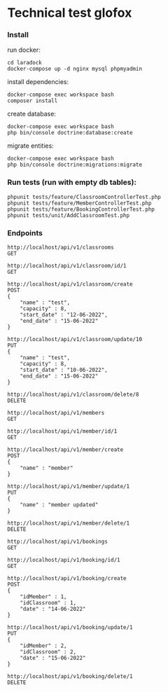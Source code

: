 # Technical test glofox
### Install

run docker:
```
cd laradock
docker-compose up -d nginx mysql phpmyadmin
```

install dependencies:
```
docker-compose exec workspace bash
composer install
```

create database:
```
docker-compose exec workspace bash
php bin/console doctrine:database:create
```

migrate entities:
```
docker-compose exec workspace bash
php bin/console doctrine:migrations:migrate
```

### Run tests (run with empty db tables):
```
phpunit tests/feature/ClassroomControllerTest.php
phpunit tests/feature/MemberControllerTest.php
phpunit tests/feature/BookingControllerTest.php
phpunit tests/unit/AddClassroomTest.php
```


### Endpoints
```
http://localhost/api/v1/classrooms
GET
```

```
http://localhost/api/v1/classroom/id/1
GET
```

```
http://localhost/api/v1/classroom/create
POST
{
    "name" : "test",
    "capacity" : 8,
    "start_date" : "12-06-2022",
    "end_date" : "15-06-2022"
}
```

```
http://localhost/api/v1/classroom/update/10
PUT
{
    "name" : "test",
    "capacity" : 8,
    "start_date" : "10-06-2022",
    "end_date" : "15-06-2022"
}
```

```
http://localhost/api/v1/classroom/delete/8
DELETE
```

```
http://localhost/api/v1/members
GET
```

```
http://localhost/api/v1/member/id/1
GET
```

```
http://localhost/api/v1/member/create
POST
{
    "name" : "member"
}
```

```
http://localhost/api/v1/member/update/1
PUT
{
    "name" : "member updated"
}
```

```
http://localhost/api/v1/member/delete/1
DELETE
```

```
http://localhost/api/v1/bookings
GET
```

```
http://localhost/api/v1/booking/id/1
GET
```

```
http://localhost/api/v1/booking/create
POST
{
    "idMember" : 1,
    "idClassroom" : 1,
    "date" : "14-06-2022"
}
```

```
http://localhost/api/v1/booking/update/1
PUT
{
    "idMember" : 2,
    "idClassroom" : 2,
    "date" : "15-06-2022"
}
```

```
http://localhost/api/v1/booking/delete/1
DELETE
```
